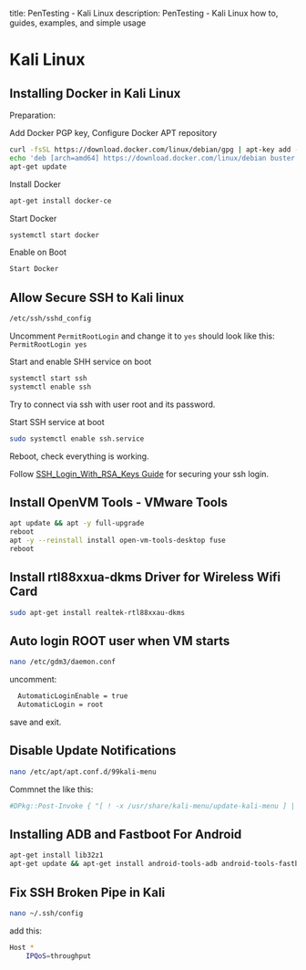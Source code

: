 title: PenTesting - Kali Linux
description: PenTesting - Kali Linux how to, guides, examples, and simple usage

# Kali Linux

## Installing Docker in Kali Linux

Preparation:

Add Docker PGP key, Configure Docker APT repository

```bash
curl -fsSL https://download.docker.com/linux/debian/gpg | apt-key add -
echo 'deb [arch=amd64] https://download.docker.com/linux/debian buster stable' > /etc/apt/sources.list.d/docker.list
apt-get update
```

Install Docker

```bash
apt-get install docker-ce
```

Start Docker

```bash
systemctl start docker
```

Enable on Boot

```bash
Start Docker

```

## Allow Secure SSH to Kali linux

```bash
/etc/ssh/sshd_config
```

Uncomment `PermitRootLogin` and change it to `yes` should look like this:
`PermitRootLogin yes`

Start and enable SHH service on boot

```bash
systemctl start ssh
systemctl enable ssh
```

Try to connect via ssh with user root and its password.

Start SSH service at boot

```bash
sudo systemctl enable ssh.service
```

Reboot, check everything is working.

Follow [SSH_Login_With_RSA_Keys Guide](https://3os.org/en-US/#!pages/linux/general/general.md#SSH_Login_With_RSA_Keys) for securing your ssh login.

## Install OpenVM Tools - VMware Tools

```bash
apt update && apt -y full-upgrade
reboot
apt -y --reinstall install open-vm-tools-desktop fuse
reboot
```

## Install rtl88xxua-dkms Driver for Wireless Wifi Card

```bash
sudo apt-get install realtek-rtl88xxau-dkms
```

## Auto login ROOT user when VM starts

```bash
nano /etc/gdm3/daemon.conf
```

uncomment:

```bash
  AutomaticLoginEnable = true
  AutomaticLogin = root
```

save and exit.

## Disable Update Notifications

```bash
nano /etc/apt/apt.conf.d/99kali-menu
```

Commnet the like this:

```bash
#DPkg::Post-Invoke { "[ ! -x /usr/share/kali-menu/update-kali-menu ] || /usr/share/kali-menu/update-kali-menu wait_dpkg"; }
```

## Installing ADB and Fastboot For Android

```bash
apt-get install lib32z1
apt-get update && apt-get install android-tools-adb android-tools-fastboot
```

## Fix SSH __Broken Pipe__ in Kali

```bash
nano ~/.ssh/config
```

add this:

```bash
Host *
    IPQoS=throughput
```
